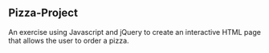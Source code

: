 <h2>Pizza-Project</h2>
<p>An exercise using Javascript and jQuery to create an interactive HTML page that allows the user to order a pizza.</p>
